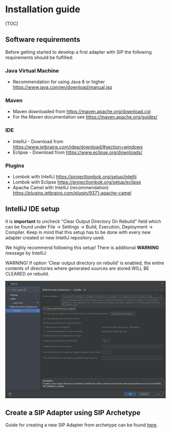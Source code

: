 # Installation guide

[TOC]

## Software requirements

Before getting started to develop a first adapter with SIP the following requirements should be fulfilled:

### Java Virtual Machine

- Recommendation for using Java 8 or higher <https://www.java.com/en/download/manual.jsp>

### Maven

- Maven downloaded from <https://maven.apache.org/download.cgi>
- For the Maven documentation see <https://maven.apache.org/guides/>

### IDE

- IntelliJ - Download from <https://www.jetbrains.com/idea/download/#section=windows>
- Eclipse - Download from <https://www.eclipse.org/downloads/>

### Plugins

- Lombok with IntelliJ <https://projectlombok.org/setup/intellij>
- Lombok with Eclipse <https://projectlombok.org/setup/eclipse>
- Apache Camel with IntelliJ (recommendation) <https://plugins.jetbrains.com/plugin/9371-apache-camel>

## IntelliJ IDE setup

It is **important** to uncheck "Clear Output Directory On Rebuild" field which can be found under File -> Settings -> 
Build, Execution, Deployment -> Compiler. Keep in mind that this setup has to be done with every new adapter created
or new IntelliJ repository used.

We highly recommend following this setup! There is additional **WARNING** message by IntelliJ:

WARNING!
If option 'Clear output directory on rebuild' is enabled, the entire contents of directories where generated sources are stored WILL BE CLEARED on rebuild.

![Image of SIP connected systems](./img/intellij_setting_clear_on_rebuild.png?raw=true "IntelliJ rebuild settings")

## Create a SIP Adapter using SIP Archetype

Guide for creating a new SIP Adapter from archetype can be found [here](https://ikor-gmbh.github.io/sip-framework/archetype/).



